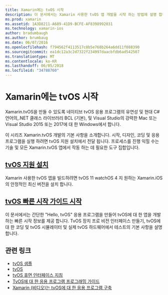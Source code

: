 ```yaml
---
title: Xamarin에는 tvOS 시작
description: 이 문서에서는 Xamarin 사용한 tvOS 앱 개발을 시작 하는 방법에 설명 합니다. 설치 지침 및 빠른 시작 가이드에 연결 합니다.
ms.prod: xamarin
ms.assetid: 1A3D8211-A689-41D9-BCFE-AF8398992031
ms.technology: xamarin-ios
author: bradumbaugh
ms.author: brumbaug
ms.date: 06/07/2016
ms.openlocfilehash: f794562f4113517c8b5e768b264a6dd11f088390
ms.sourcegitcommit: ea1dc12a3c2d7322f234997daacbfdb6ad542507
ms.translationtype: MT
ms.contentlocale: ko-KR
ms.lasthandoff: 06/05/2018
ms.locfileid: "34788760"
---
```

# <a name="getting-started-with-tvos-in-xamarin"></a>Xamarin에는 tvOS 시작

Xamarin.tvOS을 만들 수 있도록 네이티브 tvOS 응용 프로그램의 유연성 및 현대 C# 언어의,.NET 클래스 라이브러리 BCL (기본), 및 Visual Studio의 강력한 Mac 또는 Visual Studio 2015 또는 2017에 대 한 Windows에서 합니다.

이 시리즈 Xamarin.tvOS 개발의 기본 사항을 소개합니다. 시작, 디자인, 코딩 및 응용 프로그램을 실행 하려면 tvOS 지원 설치에서 전달 됩니다. 프로세스를 진행 익힐 수는 기술 및 모든 Xamarin.tvOS 앱에서 작동 하는 데 필요한 도구 집합입니다.

## <a name="installing-tvos-supportiostvosget-startedinstallationmd"></a>[tvOS 지원 설치](~/ios/tvos/get-started/installation.md)

Xamarin 사용한 tvOS 앱을 빌드하려면 tvOS 11 watchOS 4 지 원하는 Xamarin.iOS의 안정적인 최신 버전을 설치 합니다.

## <a name="hello-tvos-quick-start-guideiostvosget-startedhello-tvosmd"></a>[tvOS 빠른 시작 가이드 시작](~/ios/tvos/get-started/hello-tvos.md)

이 문서에서는 간단한 "Hello, tvOS" 응용 프로그램을 만들어 tvOS에 대 한 앱을 개발 하는 빠른 시작 정보를 제공 합니다. TvOS 장치 프로 비전 인터페이스 만들기, tvOS에 대 한 코딩 및 tvOS 시뮬레이터 및 실제 tvOS 하드웨어에서 테스트의 기본 사항을 설명 합니다.


## <a name="related-links"></a>관련 링크

- [tvOS 샘플](https://developer.xamarin.com/samples/tvos/all/)
- [tvOS](https://developer.apple.com/tvos/)
- [tvOS 휴먼 인터페이스 지침](https://developer.apple.com/tvos/human-interface-guidelines/)
- [TvOS에 대 한 응용 프로그램 프로그래밍 가이드](https://developer.apple.com/library/prerelease/tvos/documentation/General/Conceptual/AppleTV_PG/)
- [Xamarin (비디오)는 tvOS에 대 한 응용 프로그램 구축](https://university.xamarin.com/lightninglectures/tvos-with-xamarin)
